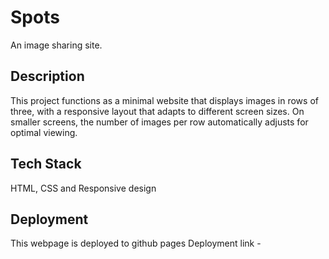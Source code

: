 # Spots

An image sharing site.

## Description

This project functions as a minimal website that displays images in rows of three, with a responsive layout that adapts to different screen sizes. On smaller screens, the number of images per row automatically adjusts for optimal viewing.

## Tech Stack

HTML, CSS and Responsive design

## Deployment

This webpage is deployed to github pages
Deployment link -
